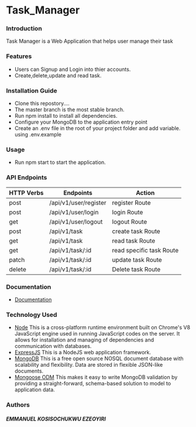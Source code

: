 # Task_Manager

### Introduction
Task Manager is a Web Application that helps user manage their task

###  Features
* Users can Signup and Login into thier accounts.
*  Create,delete,update and read task.


### Installation Guide 
* Clone this repostory....
* The master branch is the most stable branch.
* Run npm install to install all dependencies.
* Configure your MongoDB to the application entry point
* Create an .env file in the root of your project folder and add variable. using .env.example


###  Usage
* Run npm start to start the application.

### API Endpoints
|HTTP Verbs |Endpoints|Action|
|---|---|---|
|post | /api/v1/user/register |register Route |
|post | /api/v1/user/login |login Route |
|get | /api/v1/user/logout |logout Route |
|post | /api/v1/task |create task Route |
|get | /api/v1/task |read task  Route |
|get | /api/v1/task/:id |read specific task Route |
|patch | /api/v1/task/:id |update task Route  |
|delete | /api/v1/task/:id|Delete task Route |

###  Documentation
* [Documentation](https://documenter.getpostman.com/view/28936241/2sB2xECoxV)




### Technology Used
* [Node](https://nodejs.org/) This is a cross-platform runtime environment built on Chrome's V8 JavaScript engine used in running JavaScript codes on the server. It allows for installation and managing of dependencies and communication with databases.
* [ExpressJS](https://www.expresjs.org/) This is a NodeJS web application framework.
* [MongoDB](https://www.mongodb.com/) This is a free open source NOSQL document database with scalability and flexibility. Data are stored in flexible JSON-like documents.
* [Mongoose ODM](https://mongoosejs.com/) This makes it easy to write MongoDB validation by providing a straight-forward, schema-based solution to model to application data.

### Authors
##### EMMANUEL KOSISOCHUKWU EZEOYIRI

